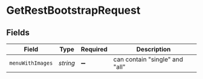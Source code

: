 # GetRestBootstrapRequest


## Fields

| Field                          | Type                           | Required                       | Description                    |
| ------------------------------ | ------------------------------ | ------------------------------ | ------------------------------ |
| `menuWithImages`               | *string*                       | :heavy_minus_sign:             | can contain "single" and "all" |